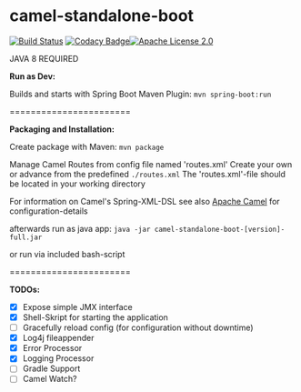 camel-standalone-boot
=======================

[![Build Status](https://travis-ci.org/oneHandedDev/camel-standalone-boot.svg?branch=master)](https://travis-ci.org/oneHandedDev/camel-standalone-boot) [![Codacy Badge](https://api.codacy.com/project/badge/Grade/2d44181afdc74290bfda6d5f32bfa7b5)](https://www.codacy.com/app/stefan-haupt/camel-standalone-boot?utm_source=github.com&amp;utm_medium=referral&amp;utm_content=oneHandedDev/camel-standalone-boot&amp;utm_campaign=Badge_Grade)[![Apache License 2.0](http://img.shields.io/badge/license-apache2-red.svg?style=flat-square)](http://opensource.org/licenses/Apache-2.0)



JAVA 8 REQUIRED



**Run as Dev:**

Builds and starts with Spring Boot Maven Plugin:
`mvn spring-boot:run`

=======================

**Packaging and Installation:**

Create package with Maven:
`mvn package`

Manage Camel Routes from config file named 'routes.xml'
Create your own or advance from the predefined `./routes.xml`
The 'routes.xml'-file should be located in your working directory

For information on Camel's Spring-XML-DSL see also [Apache Camel](http://camel.apache.org/) for configuration-details

afterwards run as java app:
`java -jar camel-standalone-boot-[version]-full.jar`

or run via included bash-script

=======================

**TODOs:**
- [x] Expose simple JMX interface
- [x] Shell-Skript for starting the application
- [ ] Gracefully reload config (for configuration without downtime)
- [x] Log4j fileappender
- [x] Error Processor
- [x] Logging Processor
- [ ] Gradle Support
- [ ] Camel Watch?
